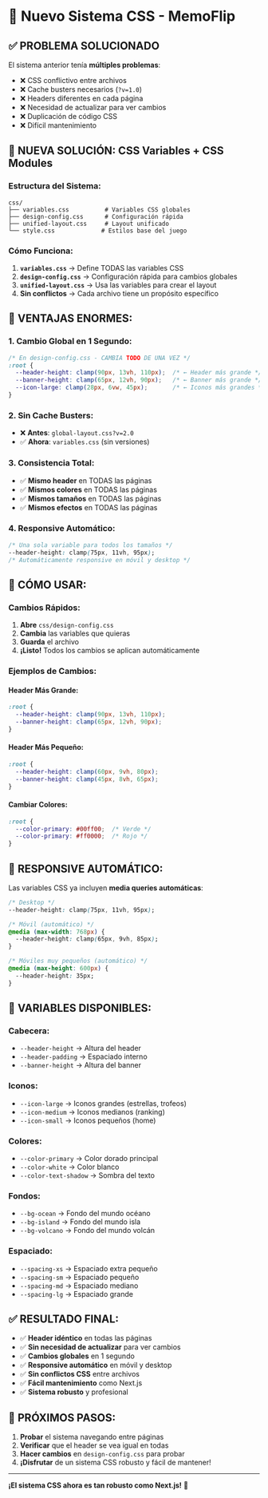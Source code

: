 # 🎨 Nuevo Sistema CSS - MemoFlip

## ✅ **PROBLEMA SOLUCIONADO**

El sistema anterior tenía **múltiples problemas**:
- ❌ CSS conflictivo entre archivos
- ❌ Cache busters necesarios (`?v=1.0`)
- ❌ Headers diferentes en cada página
- ❌ Necesidad de actualizar para ver cambios
- ❌ Duplicación de código CSS
- ❌ Difícil mantenimiento

## 🚀 **NUEVA SOLUCIÓN: CSS Variables + CSS Modules**

### **Estructura del Sistema:**

```
css/
├── variables.css          # Variables CSS globales
├── design-config.css      # Configuración rápida
├── unified-layout.css     # Layout unificado
└── style.css             # Estilos base del juego
```

### **Cómo Funciona:**

1. **`variables.css`** → Define TODAS las variables CSS
2. **`design-config.css`** → Configuración rápida para cambios globales
3. **`unified-layout.css`** → Usa las variables para crear el layout
4. **Sin conflictos** → Cada archivo tiene un propósito específico

## 🎯 **VENTAJAS ENORMES:**

### **1. Cambio Global en 1 Segundo:**
```css
/* En design-config.css - CAMBIA TODO DE UNA VEZ */
:root {
  --header-height: clamp(90px, 13vh, 110px);  /* ← Header más grande */
  --banner-height: clamp(65px, 12vh, 90px);   /* ← Banner más grande */
  --icon-large: clamp(28px, 6vw, 45px);       /* ← Iconos más grandes */
}
```

### **2. Sin Cache Busters:**
- ❌ **Antes**: `global-layout.css?v=2.0`
- ✅ **Ahora**: `variables.css` (sin versiones)

### **3. Consistencia Total:**
- ✅ **Mismo header** en TODAS las páginas
- ✅ **Mismos colores** en TODAS las páginas
- ✅ **Mismos tamaños** en TODAS las páginas
- ✅ **Mismos efectos** en TODAS las páginas

### **4. Responsive Automático:**
```css
/* Una sola variable para todos los tamaños */
--header-height: clamp(75px, 11vh, 95px);
/* Automáticamente responsive en móvil y desktop */
```

## 🔧 **CÓMO USAR:**

### **Cambios Rápidos:**
1. **Abre** `css/design-config.css`
2. **Cambia** las variables que quieras
3. **Guarda** el archivo
4. **¡Listo!** Todos los cambios se aplican automáticamente

### **Ejemplos de Cambios:**

#### **Header Más Grande:**
```css
:root {
  --header-height: clamp(90px, 13vh, 110px);
  --banner-height: clamp(65px, 12vh, 90px);
}
```

#### **Header Más Pequeño:**
```css
:root {
  --header-height: clamp(60px, 9vh, 80px);
  --banner-height: clamp(45px, 8vh, 65px);
}
```

#### **Cambiar Colores:**
```css
:root {
  --color-primary: #00ff00;  /* Verde */
  --color-primary: #ff0000;  /* Rojo */
}
```

## 📱 **RESPONSIVE AUTOMÁTICO:**

Las variables CSS ya incluyen **media queries automáticas**:

```css
/* Desktop */
--header-height: clamp(75px, 11vh, 95px);

/* Móvil (automático) */
@media (max-width: 768px) {
  --header-height: clamp(65px, 9vh, 85px);
}

/* Móviles muy pequeños (automático) */
@media (max-height: 600px) {
  --header-height: 35px;
}
```

## 🎨 **VARIABLES DISPONIBLES:**

### **Cabecera:**
- `--header-height` → Altura del header
- `--header-padding` → Espaciado interno
- `--banner-height` → Altura del banner

### **Iconos:**
- `--icon-large` → Iconos grandes (estrellas, trofeos)
- `--icon-medium` → Iconos medianos (ranking)
- `--icon-small` → Iconos pequeños (home)

### **Colores:**
- `--color-primary` → Color dorado principal
- `--color-white` → Color blanco
- `--color-text-shadow` → Sombra del texto

### **Fondos:**
- `--bg-ocean` → Fondo del mundo océano
- `--bg-island` → Fondo del mundo isla
- `--bg-volcano` → Fondo del mundo volcán

### **Espaciado:**
- `--spacing-xs` → Espaciado extra pequeño
- `--spacing-sm` → Espaciado pequeño
- `--spacing-md` → Espaciado mediano
- `--spacing-lg` → Espaciado grande

## ✅ **RESULTADO FINAL:**

- ✅ **Header idéntico** en todas las páginas
- ✅ **Sin necesidad de actualizar** para ver cambios
- ✅ **Cambios globales** en 1 segundo
- ✅ **Responsive automático** en móvil y desktop
- ✅ **Sin conflictos CSS** entre archivos
- ✅ **Fácil mantenimiento** como Next.js
- ✅ **Sistema robusto** y profesional

## 🚀 **PRÓXIMOS PASOS:**

1. **Probar** el sistema navegando entre páginas
2. **Verificar** que el header se vea igual en todas
3. **Hacer cambios** en `design-config.css` para probar
4. **¡Disfrutar** de un sistema CSS robusto y fácil de mantener!

---

**¡El sistema CSS ahora es tan robusto como Next.js!** 🎉

